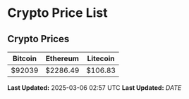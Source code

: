 # Crypto Price List

## Crypto Prices
| Bitcoin | Ethereum | Litecoin |
| ------- | -------- | -------- |
| $92039 | $2286.49 | $106.83 |
**Last Updated:** 2025-03-06 02:57 UTC
**Last Updated:** $DATE$
